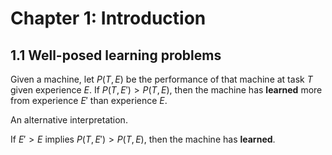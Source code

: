 Chapter 1: Introduction
=======================

1.1 Well-posed learning problems
--------------------------------

Given a machine, let $P(T, E)$ be the performance of that machine at
task $T$ given experience $E$. If $P(T, E') > P(T, E)$, then the machine
has **learned** more from experience $E'$ than experience $E$.

An alternative interpretation.

If $E' > E$ implies $P(T, E') > P(T, E)$, then the machine has
**learned**.
